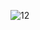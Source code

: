 
![12](https://user-images.githubusercontent.com/7897103/172057580-d534d689-ab4e-4f99-880a-aad3a7c34aa9.PNG)
